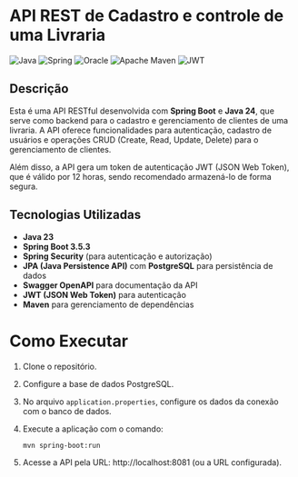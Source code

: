 # API REST de Cadastro e controle de uma Livraria

![Java](https://img.shields.io/badge/java-%23ED8B00.svg?style=for-the-badge&logo=openjdk&logoColor=white)
![Spring](https://img.shields.io/badge/spring-%236DB33F.svg?style=for-the-badge&logo=spring&logoColor=white)
![Oracle](https://img.shields.io/badge/Oracle-F80000?style=for-the-badge&logo=oracle&logoColor=white)
![Apache Maven](https://img.shields.io/badge/Apache%20Maven-C71A36?style=for-the-badge&logo=Apache%20Maven&logoColor=white)
![JWT](https://img.shields.io/badge/JWT-black?style=for-the-badge&logo=JSON%20web%20tokens)


## Descrição

Esta é uma API RESTful desenvolvida com **Spring Boot** e **Java 24**, que serve como backend para o cadastro e gerenciamento de clientes de uma livraria. A API oferece funcionalidades para autenticação, cadastro de usuários e operações CRUD (Create, Read, Update, Delete) para o gerenciamento de clientes.

Além disso, a API gera um token de autenticação JWT (JSON Web Token), que é válido por 12 horas, sendo recomendado armazená-lo de forma segura.

## Tecnologias Utilizadas

- **Java 23**
- **Spring Boot 3.5.3**
- **Spring Security** (para autenticação e autorização)
- **JPA (Java Persistence API)** com **PostgreSQL** para persistência de dados
- **Swagger OpenAPI** para documentação da API
- **JWT (JSON Web Token)** para autenticação
- **Maven** para gerenciamento de dependências

# Como Executar

1. Clone o repositório.
2. Configure a base de dados PostgreSQL.
3. No arquivo `application.properties`, configure os dados da conexão com o banco de dados.
4. Execute a aplicação com o comando:

   ```bash
   mvn spring-boot:run
   
5. Acesse a API pela URL: http://localhost:8081 (ou a URL configurada).
